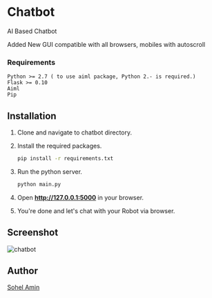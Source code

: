 # Chatbot
AI Based Chatbot

Added New GUI compatible with all browsers, mobiles with autoscroll

### Requirements
    Python >= 2.7 ( to use aiml package, Python 2.- is required.)
    Flask >= 0.10
    Aiml
    Pip
    
## Installation

1. Clone and navigate to chatbot directory.

2. Install the required packages.
    ```bash
    pip install -r requirements.txt
    ```

3. Run the python server.
    ```bash
    python main.py
    ```
4. Open **http://127.0.0.1:5000** in your browser.

5. You're done and let's chat with your Robot via browser.

## Screenshot
![chatbot](https://user-images.githubusercontent.com/1708683/27002771-68618802-4e0b-11e7-870a-3c05e3f68146.png)

## Author

[Sohel Amin](http://www.sohelamin.com)
